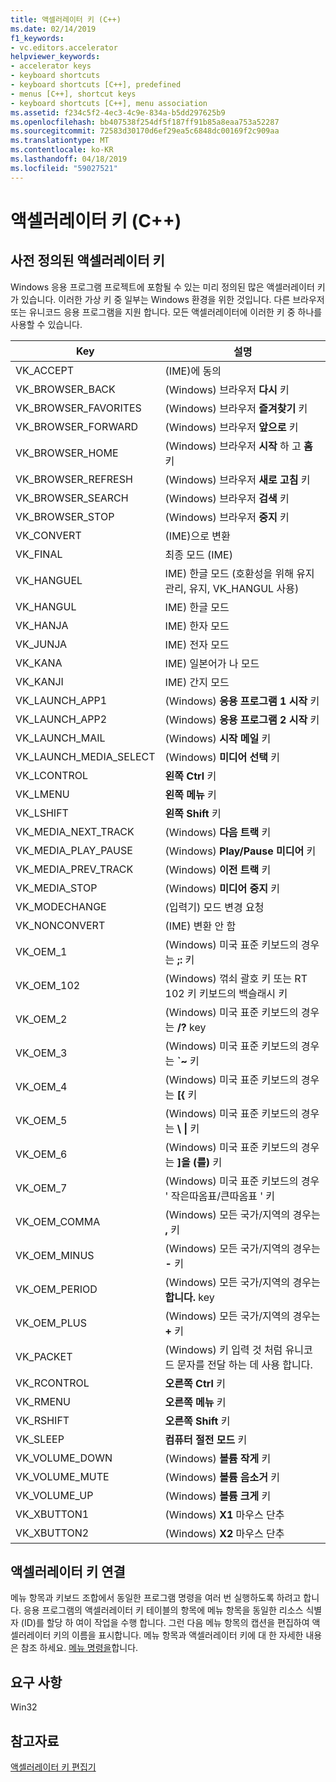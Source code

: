 ```yaml
---
title: 액셀러레이터 키 (C++)
ms.date: 02/14/2019
f1_keywords:
- vc.editors.accelerator
helpviewer_keywords:
- accelerator keys
- keyboard shortcuts
- keyboard shortcuts [C++], predefined
- menus [C++], shortcut keys
- keyboard shortcuts [C++], menu association
ms.assetid: f234c5f2-4ec3-4c9e-834a-b5dd297625b9
ms.openlocfilehash: bb407538f254df5f187ff91b85a8eaa753a52287
ms.sourcegitcommit: 72583d30170d6ef29ea5c6848dc00169f2c909aa
ms.translationtype: MT
ms.contentlocale: ko-KR
ms.lasthandoff: 04/18/2019
ms.locfileid: "59027521"
---
```

# <a name="accelerator-keys-c"></a>액셀러레이터 키 (C++)

## <a name="predefined-accelerator-keys"></a>사전 정의된 액셀러레이터 키

Windows 응용 프로그램 프로젝트에 포함될 수 있는 미리 정의된 많은 액셀러레이터 키가 있습니다. 이러한 가상 키 중 일부는 Windows 환경을 위한 것입니다. 다른 브라우저 또는 유니코드 응용 프로그램을 지원 합니다. 모든 액셀러레이터에 이러한 키 중 하나를 사용할 수 있습니다.

|Key|설명|
|---------|-----------------|
|VK_ACCEPT|(IME)에 동의|
|VK_BROWSER_BACK|(Windows) 브라우저 **다시** 키|
|VK_BROWSER_FAVORITES|(Windows) 브라우저 **즐겨찾기** 키|
|VK_BROWSER_FORWARD|(Windows) 브라우저 **앞으로** 키|
|VK_BROWSER_HOME|(Windows) 브라우저 **시작** 하 고 **홈** 키|
|VK_BROWSER_REFRESH|(Windows) 브라우저 **새로 고침** 키|
|VK_BROWSER_SEARCH|(Windows) 브라우저 **검색** 키|
|VK_BROWSER_STOP|(Windows) 브라우저 **중지** 키|
|VK_CONVERT|(IME)으로 변환|
|VK_FINAL|최종 모드 (IME)|
|VK_HANGUEL|IME) 한글 모드 (호환성을 위해 유지 관리, 유지, VK_HANGUL 사용)|
|VK_HANGUL|IME) 한글 모드|
|VK_HANJA|IME) 한자 모드|
|VK_JUNJA|IME) 전자 모드|
|VK_KANA|IME) 일본어가 나 모드|
|VK_KANJI|IME) 간지 모드|
|VK_LAUNCH_APP1|(Windows) **응용 프로그램 1 시작** 키|
|VK_LAUNCH_APP2|(Windows) **응용 프로그램 2 시작** 키|
|VK_LAUNCH_MAIL|(Windows) **시작 메일** 키|
|VK_LAUNCH_MEDIA_SELECT|(Windows) **미디어 선택** 키|
|VK_LCONTROL|**왼쪽 Ctrl** 키|
|VK_LMENU|**왼쪽 메뉴** 키|
|VK_LSHIFT|**왼쪽 Shift** 키|
|VK_MEDIA_NEXT_TRACK|(Windows) **다음 트랙** 키|
|VK_MEDIA_PLAY_PAUSE|(Windows) **Play/Pause 미디어** 키|
|VK_MEDIA_PREV_TRACK|(Windows) **이전 트랙** 키|
|VK_MEDIA_STOP|(Windows) **미디어 중지** 키|
|VK_MODECHANGE|(입력기) 모드 변경 요청|
|VK_NONCONVERT|(IME) 변환 안 함|
|VK_OEM_1|(Windows) 미국 표준 키보드의 경우는 **;:** 키|
|VK_OEM_102|(Windows) 꺾쇠 괄호 키 또는 RT 102 키 키보드의 백슬래시 키|
|VK_OEM_2|(Windows) 미국 표준 키보드의 경우는 **/?** key|
|VK_OEM_3|(Windows) 미국 표준 키보드의 경우는 **`~** 키|
|VK_OEM_4|(Windows) 미국 표준 키보드의 경우는 **[{** 키|
|VK_OEM_5|(Windows) 미국 표준 키보드의 경우는 **\\ &#124;** 키|
|VK_OEM_6|(Windows) 미국 표준 키보드의 경우는 **]을 (를)** 키|
|VK_OEM_7|(Windows) 미국 표준 키보드의 경우 ' 작은따옴표/큰따옴표 ' 키|
|VK_OEM_COMMA|(Windows) 모든 국가/지역의 경우는 **,** 키|
|VK_OEM_MINUS|(Windows) 모든 국가/지역의 경우는 **-** 키|
|VK_OEM_PERIOD|(Windows) 모든 국가/지역의 경우는 **합니다.** key|
|VK_OEM_PLUS|(Windows) 모든 국가/지역의 경우는 **+** 키|
|VK_PACKET|(Windows) 키 입력 것 처럼 유니코드 문자를 전달 하는 데 사용 합니다.|
|VK_RCONTROL|**오른쪽 Ctrl** 키|
|VK_RMENU|**오른쪽 메뉴** 키|
|VK_RSHIFT|**오른쪽 Shift** 키|
|VK_SLEEP|**컴퓨터 절전 모드** 키|
|VK_VOLUME_DOWN|(Windows) **볼륨 작게** 키|
|VK_VOLUME_MUTE|(Windows) **볼륨 음소거** 키|
|VK_VOLUME_UP|(Windows) **볼륨 크게** 키|
|VK_XBUTTON1|(Windows) **X1** 마우스 단추|
|VK_XBUTTON2|(Windows) **X2** 마우스 단추|

## <a name="accelerator-key-association"></a>액셀러레이터 키 연결

메뉴 항목과 키보드 조합에서 동일한 프로그램 명령을 여러 번 실행하도록 하려고 합니다. 응용 프로그램의 액셀러레이터 키 테이블의 항목에 메뉴 항목을 동일한 리소스 식별자 (ID)를 할당 하 여이 작업을 수행 합니다. 그런 다음 메뉴 항목의 캡션을 편집하여 액셀러레이터 키의 이름을 표시합니다. 메뉴 항목과 액셀러레이터 키에 대 한 자세한 내용은 참조 하세요. [메뉴 명령을](../windows/associating-a-menu-command-with-an-accelerator-key.md)합니다.

## <a name="requirements"></a>요구 사항

Win32

## <a name="see-also"></a>참고자료

[액셀러레이터 키 편집기](../windows/accelerator-editor.md)<br/>